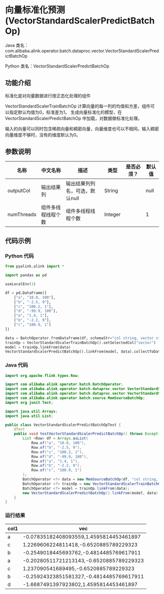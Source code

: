 # 向量标准化预测 (VectorStandardScalerPredictBatchOp)
Java 类名：com.alibaba.alink.operator.batch.dataproc.vector.VectorStandardScalerPredictBatchOp

Python 类名：VectorStandardScalerPredictBatchOp


## 功能介绍

标准化是对向量数据进行按正态化处理的组件

VectorStandardScalerTrainBatchOp 计算向量的每一列的均值和方差，组件可以指定默认均值为0，标准差为1。
生成向量标准化的模型，在 VectorStandardScalerPredictBatchOp 中加载，对数据做标准化处理。

输入的向量可以同时包含稀疏向量和稠密向量，向量维度也可以不相同。输入稠密向量维度不够时，没有的维度默认为0。

## 参数说明 

| 名称 | 中文名称 | 描述 | 类型 | 是否必须？ | 默认值 |
| --- | --- | --- | --- | --- | --- |
| outputCol | 输出结果列 | 输出结果列列名，可选，默认null | String |  | null |
| numThreads | 组件多线程线程个数 | 组件多线程线程个数 | Integer |  | 1 |


## 代码示例
### Python 代码
```python
from pyalink.alink import *

import pandas as pd

useLocalEnv(1)

df = pd.DataFrame([
    ["a", "10.0, 100"],
    ["b", "-2.5, 9"],
    ["c", "100.2, 1"],
    ["d", "-99.9, 100"],
    ["a", "1.4, 1"],
    ["b", "-2.2, 9"],
    ["c", "100.9, 1"]
])

data = BatchOperator.fromDataframe(df, schemaStr="col string, vector string")
trainOp = VectorStandardScalerTrainBatchOp().setSelectedCol("vector")
model = trainOp.linkFrom(data)
VectorStandardScalerPredictBatchOp().linkFrom(model, data).collectToDataframe()
```
### Java 代码
```java
import org.apache.flink.types.Row;

import com.alibaba.alink.operator.batch.BatchOperator;
import com.alibaba.alink.operator.batch.dataproc.vector.VectorStandardScalerPredictBatchOp;
import com.alibaba.alink.operator.batch.dataproc.vector.VectorStandardScalerTrainBatchOp;
import com.alibaba.alink.operator.batch.source.MemSourceBatchOp;
import org.junit.Test;

import java.util.Arrays;
import java.util.List;

public class VectorStandardScalerPredictBatchOpTest {
	@Test
	public void testVectorStandardScalerPredictBatchOp() throws Exception {
		List <Row> df = Arrays.asList(
			Row.of("a", "10.0, 100"),
			Row.of("b", "-2.5, 9"),
			Row.of("c", "100.2, 1"),
			Row.of("d", "-99.9, 100"),
			Row.of("a", "1.4, 1"),
			Row.of("b", "-2.2, 9"),
			Row.of("c", "100.9, 1")
		);
		BatchOperator <?> data = new MemSourceBatchOp(df, "col string, vector string");
		BatchOperator <?> trainOp = new VectorStandardScalerTrainBatchOp().setSelectedCol("vector");
		BatchOperator <?> model = trainOp.linkFrom(data);
		new VectorStandardScalerPredictBatchOp().linkFrom(model, data).print();
	}
}
```
### 运行结果

col1|vec
----|---
a|-0.07835182408093559,1.4595814453461897
c|1.2269606224811418,-0.6520885789229323
b|-0.2549018445693762,-0.4814485769617911
a|-0.20280511721213143,-0.6520885789229323
c|1.237090541689495,-0.6520885789229323
b|-0.25924323851581327,-0.4814485769617911
d|-1.6687491397923802,1.4595814453461897

